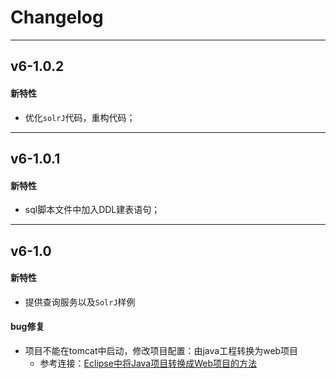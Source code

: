 # Changelog
<!-- @author DHJT 2018-10-17 -->

-------------------
## v6-1.0.2
#### 新特性
- 优化`solrJ`代码，重构代码；

-------------------
## v6-1.0.1
#### 新特性
- sql脚本文件中加入DDL建表语句；

-------------------
## v6-1.0
#### 新特性
- 提供查询服务以及`SolrJ`样例

#### bug修复
- 项目不能在tomcat中启动，修改项目配置：由java工程转换为web项目
    + 参考连接：[Eclipse中将Java项目转换成Web项目的方法](https://blog.csdn.net/l4432321/article/details/52049125)